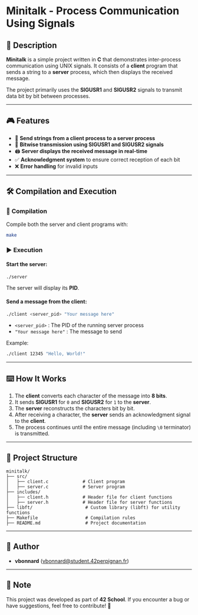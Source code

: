 # Minitalk - Process Communication Using Signals

## 📌 Description

**Minitalk** is a simple project written in **C** that demonstrates inter-process communication using UNIX signals. It consists of a **client** program that sends a string to a **server** process, which then displays the received message.

The project primarily uses the **SIGUSR1** and **SIGUSR2** signals to transmit data bit by bit between processes.

---

## 🎮 Features

-   📨 **Send strings from a client process to a server process**
-   📶 **Bitwise transmission using SIGUSR1 and SIGUSR2 signals**
-   🖨 **Server displays the received message in real-time**
-   ✅ **Acknowledgment system** to ensure correct reception of each bit
-   ❌ **Error handling** for invalid inputs

---

## 🛠 Compilation and Execution

### 🔧 **Compilation**

Compile both the server and client programs with:

```sh
make
```

### ▶️ **Execution**

#### Start the server:

```sh
./server
```

The server will display its **PID**.

#### Send a message from the client:

```sh
./client <server_pid> "Your message here"
```

-   `<server_pid>` : The PID of the running server process
-   `"Your message here"` : The message to send

Example:

```sh
./client 12345 "Hello, World!"
```

---

## ⌨️ How It Works

1. The **client** converts each character of the message into **8 bits**.
2. It sends **SIGUSR1** for `0` and **SIGUSR2** for `1` to the **server**.
3. The **server** reconstructs the characters bit by bit.
4. After receiving a character, the **server** sends an acknowledgment signal to the **client**.
5. The process continues until the entire message (including `\0` terminator) is transmitted.

---

## 📂 Project Structure

```
minitalk/
├── src/
│   ├── client.c             # Client program
│   ├── server.c             # Server program
├── includes/
│   ├── client.h             # Header file for client functions
│   ├── server.h             # Header file for server functions
├── libft/                    # Custom library (libft) for utility functions
├── Makefile                  # Compilation rules
├── README.md                 # Project documentation
```

---

## 📜 Author

-   **vbonnard** (<vbonnard@student.42perpignan.fr>)

---

## 📌 Note

This project was developed as part of **42 School**. If you encounter a bug or have suggestions, feel free to contribute! 🚀
